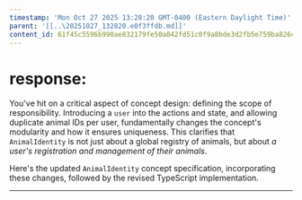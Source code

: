 ```yaml
---
timestamp: 'Mon Oct 27 2025 13:28:20 GMT-0400 (Eastern Daylight Time)'
parent: '[[..\20251027_132820.e0f3ffdb.md]]'
content_id: 61f45c5596b990ae832179fe50a042fd51c0f9a8bde3d2fb5e759ba826ce9184
---
```


# response:

You've hit on a critical aspect of concept design: defining the scope of responsibility. Introducing a `user` into the actions and state, and allowing duplicate animal IDs per user, fundamentally changes the concept's modularity and how it ensures uniqueness. This clarifies that `AnimalIdentity` is not just about a global registry of animals, but about *a user's registration and management of their animals*.

Here's the updated `AnimalIdentity` concept specification, incorporating these changes, followed by the revised TypeScript implementation.

***
